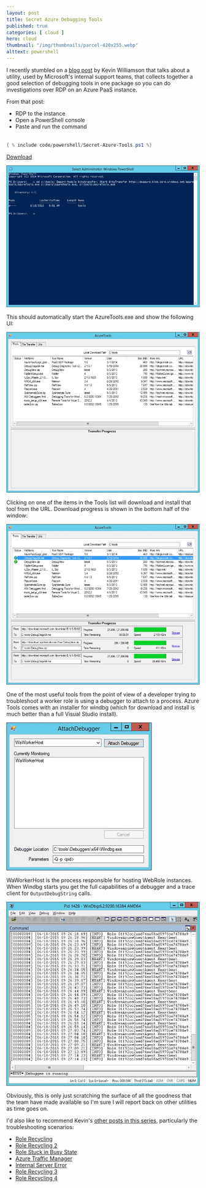 ```yaml
---
layout: post
title: Secret Azure Debugging Tools
published: true 
categories: [ cloud ]
hero: cloud
thumbnail: "/img/thumbnails/parcel-420x255.webp"
alttext: powershell
---
```


I recently stumbled on a [blog post](http://blogs.msdn.com/b/kwill/archive/2013/08/26/azuretools-the-diagnostic-utility-used-by-the-windows-azure-developer-support-team.aspx) 
by Kevin Williamson that talks about a utility, used by Microsoft's internal support teams, that collects 
together a good selection of debugging tools in one package so you can do investigations over RDP on an Azure 
PaaS instance. 
 
From that post:

- RDP to the instance
- Open a PowerShell console
- Paste and run the command


```powershell

{ % include code/powershell/Secret-Azure-Tools.ps1 %}

```

[Download](https://gist.github.com/deejaygraham/d1c6d861d971a0f86094)

![powershell](/img/posts/secret-azure-tools/powershell-tools-install.webp)

This should automatically start the AzureTools.exe and show the following UI:

![first ui](/img/posts/secret-azure-tools/azure-tools.webp)

Clicking on one of the items in the Tools list will download and install that tool from the URL. Download progress 
is shown in the bottom half of the window:

![installing](/img/posts/secret-azure-tools/azure-tools-install.webp)

One of the most useful tools from the point of view of a developer trying to troubleshoot a worker role is 
using a debugger to attach to a process. Azure Tools comes with an installer for windbg (which for download and 
install is much better than a full Visual Studio install). 
 
![attach](/img/posts/secret-azure-tools/attach-debugger.webp)

WaWorkerHost is the process responsible for hosting WebRole instances. When Windbg starts you get the full 
capabilities of a debugger and a trace client for <code>OutputDebugString</code> calls.
 
![windbg](/img/posts/secret-azure-tools/windbg-running.webp)

Obviously, this is only just scratching the surface of all the goodness that the team have made available so I'm 
sure I will report back on other utilities as time goes on.

I'd also like to recommend Kevin's [other posts in this series](http://blogs.msdn.com/b/kwill/), particularly the 
troubleshooting scenarios:

* [Role Recycling](http://blogs.msdn.com/b/kwill/archive/2013/08/20/troubleshooting-scenario-1-role-recycling.aspx)
* [Role Recycling 2](http://blogs.msdn.com/b/kwill/archive/2013/08/26/troubleshooting-scenario-2-role-recycling-after-running-fine-for-2-weeks.aspx)
* [Role Stuck in Busy State](http://blogs.msdn.com/b/kwill/archive/2013/09/06/troubleshooting-scenario-3-role-stuck-in-busy.aspx)
* [Azure Traffic Manager](http://blogs.msdn.com/b/kwill/archive/2013/09/06/troubleshooting-scenario-4-windows-azure-traffic-manager-degraded-status.aspx)
* [Internal Server Error](http://blogs.msdn.com/b/kwill/archive/2013/09/19/troubleshooting-scenario-5-internal-server-error-500-in-webrole.aspx)
* [Role Recycling 3](http://blogs.msdn.com/b/kwill/archive/2013/09/23/troubleshooting-scenario-6-role-recycling-after-running-for-some-time.aspx)
* [Role Recycling 4](http://blogs.msdn.com/b/kwill/archive/2013/10/03/troubleshooting-scenario-7-role-recycling.aspx)

